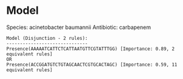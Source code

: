 
# Model

Species: acinetobacter baumannii
Antibiotic: carbapenem

```
Model (Disjunction - 2 rules):
------------------------------
Presence(AAAAATCATTCTCATTAATGTTCGTATTTGG) [Importance: 0.89, 2 equivalent rules]
OR
Presence(ACCGGATGTCTGTAGCAACTCGTGCACTAGC) [Importance: 0.59, 11 equivalent rules]

```

